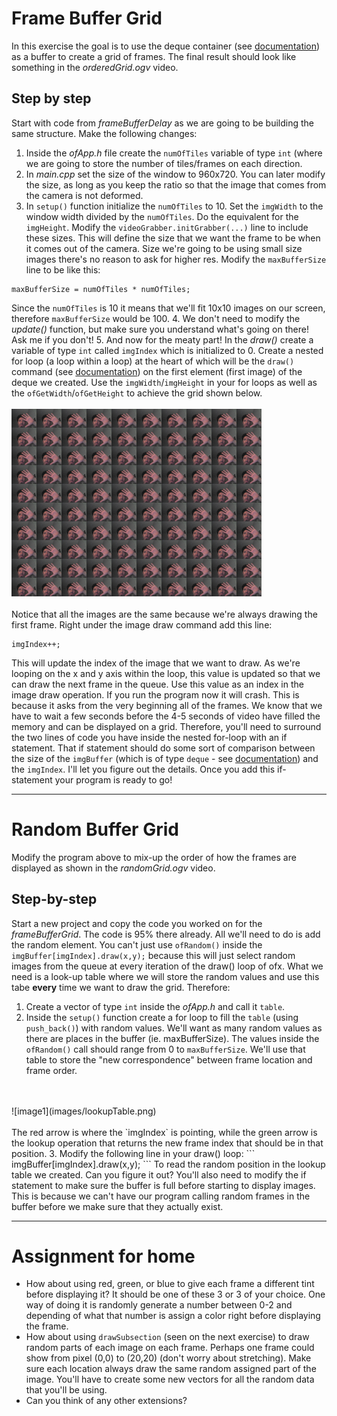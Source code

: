# Frame Buffer Grid
In this exercise the goal is to use the deque container (see [documentation](http://www.cplusplus.com/reference/deque/deque/)) as a buffer to create a grid of frames. The final result should look like something in the _orderedGrid.ogv_ video.

## Step by step
Start with code from _frameBufferDelay_ as we are going to be building the same structure. Make the following changes:

1. Inside the _ofApp.h_ file create the `numOfTiles` variable of type `int` (where we are going to store the number of tiles/frames on each direction.
2. In _main.cpp_ set the size of the window to 960x720. You can later modify the size, as long as you keep the ratio so that the image that comes from the camera is not deformed.
3. In `setup()` function initialize the `numOfTiles` to 10. Set the `imgWidth` to the window width divided by the `numOfTiles`. Do the equivalent for the `imgHeight`. Modify the `videoGrabber.initGrabber(...)` line to include these sizes. This will define the size that we want the frame to be when it comes out of the camera. Size we're going to be using small size images there's no reason to ask for higher res. Modify the `maxBufferSize` line to be like this:
```
maxBufferSize = numOfTiles * numOfTiles;
```
Since the `numOfTiles` is 10 it means that we'll fit 10x10 images on our screen, therefore `maxBufferSize` would be 100.
4. We don't need to modify the _update()_ function, but make sure you understand what's going on there! Ask me if you don't!
5. And now for the meaty part! In the _draw()_ create a variable of type `int` called `imgIndex` which is initialized to 0. Create a nested for loop (a loop within a loop) at the heart of which will be the `draw()` command (see [documentation](http://openframeworks.cc/documentation/graphics/ofImage.html#!show_draw)) on the first element (first image) of the deque we created. Use the `imgWidth`/`imgHeight` in your for loops as well as the `ofGetWidth`/`ofGetHeight` to achieve the grid shown below.
<br>
<br>
![image1](images/grid.png)
<br>
<br>
Notice that all the images are the same because we're always drawing the first frame. Right under the image draw command add this line:
```
imgIndex++;
```
This will update the index of the image that we want to draw. As we're looping on the x and y axis within the loop, this value is updated so that we can draw the next frame in the queue. Use this value as an index in the image draw operation. If you run the program now it will crash. This is because it asks from the very beginning all of the frames. We know that we have to wait a few seconds before the 4-5 seconds of video have filled the memory and can be displayed on a grid. Therefore, you'll need to surround the two lines of code you have inside the nested for-loop with an if statement. That if statement should do some sort of comparison between the size of the `imgBuffer` (which is of type `deque` - see [documentation](http://www.cplusplus.com/reference/deque/deque/)) and the `imgIndex`. I'll let you figure out the details. Once you add this if-statement your program is ready to go!

----
# Random Buffer Grid
Modify the program above to mix-up the order of how the frames are displayed as shown in the _randomGrid.ogv_ video.

## Step-by-step
Start a new project and copy the code you worked on for the _frameBufferGrid_. The code is 95% there already. All we'll need to do is add the random element. You can't just use `ofRandom()` inside the `imgBuffer[imgIndex].draw(x,y);` because this will just select random images from the queue at every iteration of the draw() loop of ofx. What we need is a look-up table where we will store the random values and use this tabe __every__ time we want to draw the grid. Therefore:
1. Create a vector of type `int` inside the _ofApp.h_ and call it `table`.
2. Inside the `setup()` function create a for loop to fill the `table` (using `push_back()`) with random values. We'll want as many random values as there are places in the buffer (ie. maxBufferSize). The values inside the `ofRandom()` call should range from 0 to `maxBufferSize`. We'll use that table to store the "new correspondence" between frame location and frame order.
<br>
<br>
![image1](images/lookupTable.png)
<br>
<br>
The red arrow is where the `imgIndex` is pointing, while the green arrow is the lookup operation that returns the new frame index that should be in that position.
3. Modify the following line in your draw() loop:
```
imgBuffer[imgIndex].draw(x,y);
```
To read the random position in the lookup table we created. Can you figure it out? You'll also need to modify the if statement to make sure the buffer is full before starting to display images. This is because we can't have our program calling random frames in the buffer before we make sure that they actually exist.

----
# Assignment for home
* How about using red, green, or blue to give each frame a different tint before displaying it? It should be one of these 3 or 3 of your choice. One way of doing it is randomly generate a number between 0-2 and depending of what that number is assign a color right before displaying the frame.
* How about using `drawSubsection` (seen on the next exercise) to draw random parts of each image on each frame. Perhaps one frame could show from pixel (0,0) to (20,20) (don't worry about stretching). Make sure each location always draw the same random assigned part of the image. You'll have to create some new vectors for all the random data that you'll be using.
* Can you think of any other extensions?
